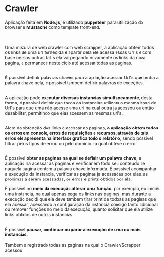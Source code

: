 # Crawler
Aplicação feita em <strong>Node.js</strong>, é utilizado <strong>puppeteer</strong> para utilização do browser e <strong>Mustache</strong> como template front-end.
<br/><br/><br/>

  Uma mistura de web crawler com web scrapper, a aplicação obtem todos os links de uma url fornecida e apartir dela ele acessa essas Url's e com base nessas outras Url's ela vai pegando novamente os links da nova pagina, e permanece neste ciclo até acessar todas as paginas. <br/><br/>
  
  É possivel definir palavras chaves para a apliação acessar Url's que tenha a palavra chave nela, é possivel tambem definir palavras de exceções.<br/><br/>
  
  A aplicação pode <strong>executar diversas instancias simultaneamente</strong>, desta forma, é possivel definir que todas as instancias utilizem a mesma base de Url's para que uma não acesse uma url na qual outra ja acessou ou então desabilitar, permitindo que elas acessem as mesmas url's.<br/><br/>
  
  Alem da obtenção dos links e acessar as paginas, <strong>a aplicação obtem todos os erros em console, erros de requisições e recursos, através de tais erros ele apresenta na interface grafica todo o relatório</strong>, sendo possivel filtrar pelos tipos de errou ou pelo dominio na qual obteve o erro.<br/><br/>
  
  É possivel <strong>obter as paginas na qual se definir um palavra chave</strong>, a aplicação ira acessar as paginas e verificar em todo seu conteudo se naquela pagina contem a palavra chave informada.
  É possivel acompanhar a execução da instancia, verificar as paginas ja acessadas por elas, as proximas a serem acessadas, os erros e prints obtidos por ela.
  
  É possivel no <strong>meio da execução alterar uma função</strong>, por exemplo, eu iniciei uma instancia, na qual apenas pega os links nas paginas, mas durante a execução decidi que ela deve tambem tirar print de todoas as paginas que ela acessar, acessando a configuração da instancia consigo tanto adicionar ou remover funções no meio da execução, quanto solicitar que ela utilize links obtidos de outras instancias.<br/><br/>
  
  É possivel <strong>pausar, continuar ou parar a execução de uma ou mais instancias</strong>.<br/><br/>
  Tambem é registrado todas as paginas na qual o Crawler/Scrapper acessou.
